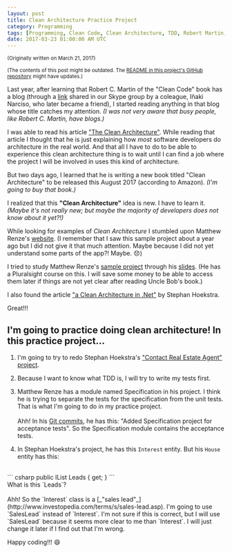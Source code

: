 ```yaml
---
layout: post
title: Clean Architecture Practice Project
category: Programming
tags: [Programming, Clean Code, Clean Architecture, TDD, Robert Martin, Matthew Renze]
date: 2017-03-23 01:00:00 AM UTC
---
```


<!-- March 23, 2017 9:00:00 AM Philippine Time -->

<small>(Originally written on March 21, 2017)</small>

<small>(The contents of this post might be outdated. The [README in this project's GitHub repository](https://github.com/jeremiahflaga/clean-architecture-practice/blob/master/README.md) might have updates.)</small>

Last year, after learning that Robert C. Martin of the "Clean Code" book has a blog (through a [link](http://blog.cleancoder.com/uncle-bob/2015/11/18/TheProgrammersOath.html) shared in our Skype group by a coleague, I&ntilde;aki Narciso, who later became a friend), I started reading anything in that blog whose title catches my attention. _(I was not very aware that busy people, like Robert C. Martin, have blogs.)_

I was able to read his article ["The Clean Architecture"](http://blog.cleancoder.com/uncle-bob/2012/08/13/the-clean-architecture.html). While reading that article I thought that he is just explaining how _most_ software developers do architecture in the real world. And that all I have to do to be able to experience this clean architecture thing is to wait until I can find a job where the project I will be involved in uses this kind of architecture.

<!--more-->

But two days ago, I learned that he is writing a new book titled "Clean Architecture" to be released this August 2017 (according to Amazon). _(I'm going to buy that book.)_

I realized that this **"Clean Architecture"** idea is new. I have to learn it. _(Maybe it's not really new; but maybe the majority of developers does not know about it yet?!)_

While looking for examples of _Clean Architecture_ I stumbled upon Matthew Renze's [website](http://www.matthewrenze.com/presentations.html#clean-architecture). (I remember that I saw this sample project about a year ago but I did not give it that much attention. Maybe because I did not yet understand some parts of the app?! Maybe. :disappointed:)

I tried to study Matthew Renze's [sample project](https://github.com/matthewrenze/clean-architecture-demo) through his [slides](http://www.matthewrenze.com/presentations/clean-architecture.pdf). (He has a Pluralsight course on this. I will save some money to be able to access them later if things are not yet clear after reading Uncle Bob's book.)

I also found the article ["a Clean Architecture in .Net"](https://medium.com/@stephanhoekstra/clean-architecture-in-net-8eed6c224c50#.wwhi7no7o) by Stephan Hoekstra.

Great!!!

## I'm going to practice doing clean architecture! In this practice project...

1. I'm going to try to redo Stephan Hoekstra's ["Contact Real Estate Agent" project](https://github.com/stephanhoekstra/clean-architecture).

2. Because I want to know what TDD is, I will try to write my tests first.

3. Matthew Renze has a module named Specification in his project. I think he is trying to separate the tests for the specification from the unit tests. That is what I'm going to do in my practice project.
<br /><br />
Ahh! In his [Git commits](https://github.com/matthewrenze/clean-architecture-demo/commits/master), he has this: "Added Specification project for acceptance tests". So the Specification module contains the acceptance tests.

4. In Stephan Hoekstra's project, he has this `Interest` entity. But his `House` entity has this:
<br />
``` csharp
public IList<Interest> Leads { get;  }
```
<br />
What is this `Leads`?
<br /><br />
Ahh! So the `Interest` class is a [_"sales lead"_](http://www.investopedia.com/terms/s/sales-lead.asp). I'm going to use `SalesLead` instead of `Interest`. I'm not sure if this is correct, but I will use `SalesLead` because it seems more clear to me than `Interest`. I will just change it later if I find out that I'm wrong.

Happy coding!!! :smile:
